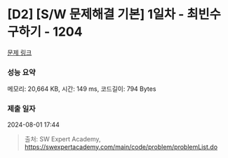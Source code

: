 # [D2] [S/W 문제해결 기본] 1일차 - 최빈수 구하기 - 1204 

[문제 링크](https://swexpertacademy.com/main/code/problem/problemDetail.do?contestProbId=AV13zo1KAAACFAYh) 

### 성능 요약

메모리: 20,664 KB, 시간: 149 ms, 코드길이: 794 Bytes

### 제출 일자

2024-08-01 17:44



> 출처: SW Expert Academy, https://swexpertacademy.com/main/code/problem/problemList.do